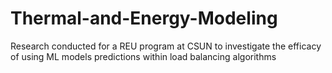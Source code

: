 # Thermal-and-Energy-Modeling
Research conducted for a REU program at CSUN to investigate the efficacy of using ML models predictions within load balancing algorithms
